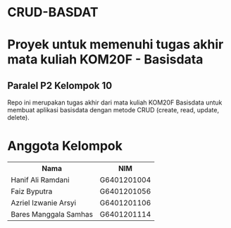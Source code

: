 # CRUD-BASDAT
<h1>Proyek untuk memenuhi tugas akhir mata kuliah KOM20F - Basisdata</h1>
<h2>Paralel P2 Kelompok 10</h2>
Repo ini merupakan tugas akhir dari mata kuliah KOM20F Basisdata untuk membuat aplikasi basisdata dengan metode CRUD (create, read, update, delete).

<h1>Anggota Kelompok</h1>
<table>
  <tr>
    <th>Nama</th>
    <th>NIM</th>
  </tr>
  <tr>
    <td>Hanif Ali Ramdani</td>
    <td>G6401201004</td>
  </tr>
  <tr>
    <td>Faiz Byputra</td>
    <td>G6401201056</td>
  </tr>
  <tr>
    <td>Azriel Izwanie Arsyi</td>
    <td>G6401201106</td>
  </tr>
  <tr>
    <td>Bares Manggala Samhas</td>
    <td>G6401201114</td>
  </tr>
</table>
